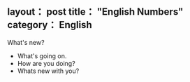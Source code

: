 layout： post
title： "English Numbers"
category： English
---

What's new?

- What's going on.
- How are you doing?
- Whats new with you?